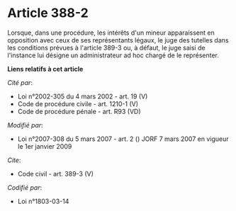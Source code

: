 # Article 388-2

Lorsque, dans une procédure, les intérêts d'un mineur apparaissent en opposition avec ceux de ses représentants légaux, le
juge des tutelles dans les conditions prévues à l'article 389-3 ou, à défaut, le juge saisi de l'instance lui désigne un
administrateur ad hoc chargé de le représenter.

**Liens relatifs à cet article**

_Cité par_:

  - Loi n°2002-305 du 4 mars 2002 - art. 19 (V)
  - Code de procédure civile - art. 1210-1 (V)
  - Code de procédure pénale - art. R93 (VD)

_Modifié par_:

  - Loi n°2007-308 du 5 mars 2007 - art. 2 () JORF 7 mars 2007 en vigueur le 1er janvier 2009

_Cite_:

  - Code civil - art. 389-3 (V)

_Codifié par_:

  - Loi n°1803-03-14

